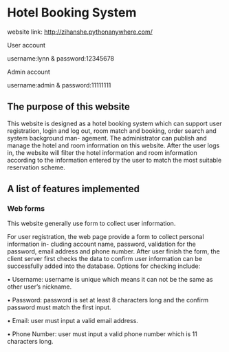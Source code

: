 # Hotel Booking System

website link: http://zihanshe.pythonanywhere.com/

User account

username:lynn & password:12345678

Admin account

username:admin & password:11111111

## The purpose of this website
This website is designed as a hotel booking system which can support user registration, login and log out, room match and booking, order search and system background man- agement. The administrator can publish and manage the hotel and room information on this website. After the user logs in, the website will filter the hotel information and room information according to the information entered by the user to match the most suitable reservation scheme.

## A list of features implemented
### Web forms
This website generally use form to collect user information.

For user registration, the web page provide a form to collect personal information in- cluding account name, password, validation for the password, email address and phone number. After user finish the form, the client server first checks the data to confirm user information can be successfully added into the database. Options for checking include:

• Username: username is unique which means it can not be the same as other user’s nickname.

• Password: password is set at least 8 characters long and the confirm password must match the first input.

• Email: user must input a valid email address.

• Phone Number: user must input a valid phone number which is 11 characters long.
